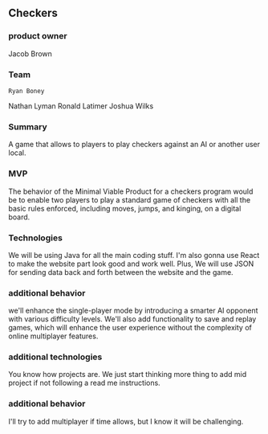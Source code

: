 ## Checkers

### product owner 
Jacob Brown

### Team
	Ryan Boney
  Nathan Lyman
  Ronald Latimer
  Joshua Wilks

### Summary
A game that allows to players to play checkers against an AI or another user local.

### MVP
The behavior of the Minimal Viable Product for a checkers program would be to enable two players to play a standard game of checkers with all the basic rules enforced, including moves, jumps, and kinging, on a digital board.

### Technologies
We will be using Java for all the main coding stuff. I'm also gonna use React to make the website part look good and work well. Plus, We will use JSON for sending data back and forth between the website and the game.

### additional behavior 
we'll enhance the single-player mode by introducing a smarter AI opponent with various difficulty levels. We'll also add functionality to save and replay games, which will enhance the user experience without the complexity of online multiplayer features.

### additional technologies
You know how projects are. We just start thinking more thing to add mid project if not following a read me instructions.

### additional behavior
I'll try to add multiplayer if time allows, but I know it will be challenging.
